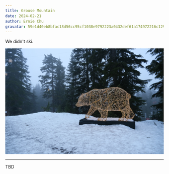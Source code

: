 ```yaml
---
title: Grouse Mountain
date: 2024-02-21
author: Ernie Chu
gravatar: 59e1d40eb8bfac18d56cc95cf1038e9792223a0432def61a174972216c129505
---
```


We didn't ski.

![](/img/04-grousemountain/bear.webp)

---

TBD

